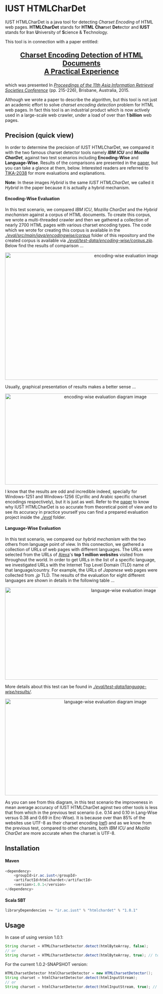 # IUST HTMLCharDet

IUST HTMLCharDet is a java tool for detecting *Charset Encoding* of HTML web pages. **HTMLCharDet** stands for **HTML** **Char**set **Det**ector and **IUST** stands for **I**ran **U**niversity of **S**cience & **T**echnology.

This tool is in connection with a paper entitled:  
<a href="http://link.springer.com/chapter/10.1007/978-3-319-28940-3_17"><p align=center style="font-size:160%;">
 <b>Charset Encoding Detection of HTML Documents</b></br>
 <b>A Practical Experience</b></br>
</p></a>

which was presented In *[Proceedings of the 11th Asia Information Retrieval Societies Conference][1]* (pp. 215-226), Brisbane, Australia, 2015.

Although we wrote a paper to describe the algorithm, but this tool is not just an academic effort to solve *charset encoding detection* problem for HTML web pages. In fact this tool is an industrial product which is now actively used in a large-scale web crawler, under a load of over than **1 billion** web pages.

## Precision (quick view)

In order to determine the precision of IUST HTMLCharDet, we compared it with the two famous charset detector tools namely  _**IBM ICU**_ and _**Mozilla CharDet**_, against two test scenarios including **Encoding-Wise** and **Language-Wise**. Results of the comparisons are presented in the [paper][paper], but you can take a glance at them, below. Interested readers are referred to [TIKA-2038](https://issues.apache.org/jira/browse/TIKA-2038) for more evaluations and explanations.

**Note:** In these images *Hybrid* is the same *IUST HTMLCharDet*, we called it *Hybrid* in the paper because it is actually a hybrid mechanism.

#### Encoding-Wise Evaluation
In this test scenario, we compared *IBM ICU*, *Mozilla CharDet* and the *Hybrid mechanism* against a corpus of HTML documents. To create this corpus, we wrote a multi-threaded crawler and then we gathered a collection of nearly 2700 HTML pages with various charset encoding types. The code which we wrote for creating this corpus is available in the [*./eval/src/main/java/encodingwise/corpus*][corpus-code] folder of this repository and the created corpus is available via [*./eval/test-data/encoding-wise/corpus.zip*][corpus-data]. Below find the results of comparison ...

<p align=center>
<img src="https://cloud.githubusercontent.com/assets/14090324/12007482/e31a7330-ac1b-11e5-976b-2d45beb64939.jpg" alt="encoding-wise evaluation image" height="420" width="786">
</img>
</p>

Usually, graphical presentation of results makes a better sense ...

<p align=center>
<img src="https://cloud.githubusercontent.com/assets/14090324/12007849/cc8f46ca-ac2c-11e5-9600-dd3cd3a39ac1.jpg" alt="encoding-wise evaluation diagram image" height="300" width="645">
</img>
</p>

I know that the results are odd and incredible indeed, specially for Windows-1251 and Windows-1256 (Cyrillic and Arabic specific charset encodings respectively), but it is just as well. Refer to the [paper][paper] to know why IUST HTMLCharDet is so accurate from theoretical point of view and to see its accuracy in practice yourself you can find a prepared evaluation project inside the [*./eval*][eval] folder.

#### Language-Wise Evaluation
In this test scenario, we compared our *hybrid mechanism* with the two others from language point of view. In this connection, we gathered a collection of URLs of web pages with different languages. The URLs were selected from the URLs of [Alexa][Alexa]'s **top 1 million websites** visited from throughout the world. In order to get URLs in the list of a specific language, we investigated URLs with the Internet Top Level Domain (TLD) name of that language/country. For example, the URLs of *Japanese* web pages were collected from *.jp* TLD. The results of the evaluation for eight different languages are shown in details in the following table ...

<p align=center>
<img src="https://cloud.githubusercontent.com/assets/14090324/12007456/6d706dfc-ac1a-11e5-8ec3-1d999820f4a4.jpg" alt="language-wise evaluation image" height="305" width="765">
</img>
</p>

More details about this test can be found in [*./eval/test-data/language-wise/results/*][lang-wise-results].

<p align=center>
<img src="https://cloud.githubusercontent.com/assets/14090324/12007852/db79aaf4-ac2c-11e5-883a-006de77d3222.jpg" alt="language-wise evaluation diagram image" height="319" width="645">
</img>
</p>

As you can see from this diagram, in this test scenario the improveness in mean average accuracy of IUST HTMLCharDet aginst two other tools is less that from which in the previous test scenario (i.e. 0.14 and 0.10 in Lang-Wise versus 0.38 and 0.69 in Enc-Wise). It is because over than 85% of the websites use UTF-8 as their charset encoding ([ref][w3techs]) and as we know from the previous test, compared to other charsets, both *IBM ICU* and *Mozilla CharDet* are more accurate when the charset is UTF-8.

## Installation
 
#### Maven

```java
<dependency>
    <groupId>ir.ac.iust</groupId>
    <artifactId>htmlchardet</artifactId>
    <version>1.0.1</version>
</dependency>
````
#### Scala SBT

````scala
libraryDependencies += "ir.ac.iust" % "htmlchardet" % "1.0.1"
````

## Usage

In case of using version 1.0.1:
```java
String charset = HTMLCharsetDetector.detect(htmlByteArray, false);
// or
String charset = HTMLCharsetDetector.detect(htmlByteArray, true); // to involve charsets in meta tags
```

For the current 1.0.2-SNAPSHOT version:
```java
HTMLCharsetDetector htmlCharsetDetector = new HTMLCharsetDetector();
String charset = htmlCharsetDetector.detect(htmlInputStream);
// or
String charset = htmlCharsetDetector.detect(htmlInputStream, true); // to involve charsets in meta tags
```

[1]: http://airs-conference.org/2015/program.html
[paper]: http://link.springer.com/chapter/10.1007/978-3-319-28940-3_17
[corpus-code]: https://github.com/shabanali-faghani/IUST-HTMLCharDet/tree/master/eval/src/main/java/encodingwise/corpus
[corpus-data]: https://github.com/shabanali-faghani/IUST-HTMLCharDet/tree/master/eval/test-data/encoding-wise/corpus.zip
[eval]: https://github.com/shabanali-faghani/IUST-HTMLCharDet/tree/master/eval
[Alexa]: www.alexa.com
[lang-wise-results]: https://github.com/shabanali-faghani/IUST-HTMLCharDet/tree/master/eval/test-data/language-wise/results
[w3techs]: http://w3techs.com/technologies/history_overview/character_encoding
[ewe-diagram]: https://cloud.githubusercontent.com/assets/14090324/12007849/cc8f46ca-ac2c-11e5-9600-dd3cd3a39ac1.jpg
